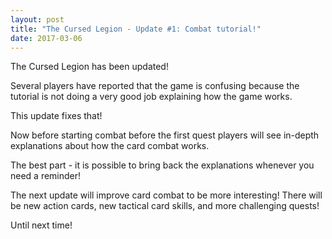 ```yaml
---
layout: post
title: "The Cursed Legion - Update #1: Combat tutorial!"
date: 2017-03-06
---
```


The Cursed Legion has been updated!

Several players have reported that the game is confusing because the tutorial is not doing a very good job explaining how the game works.

This update fixes that!

Now before starting combat before the first quest players will see in-depth explanations about how the card combat works.

The best part - it is possible to bring back the explanations whenever you need a reminder!

The next update will improve card combat to be more interesting! There will be new action cards, new tactical card skills, and more challenging quests!

Until next time!
